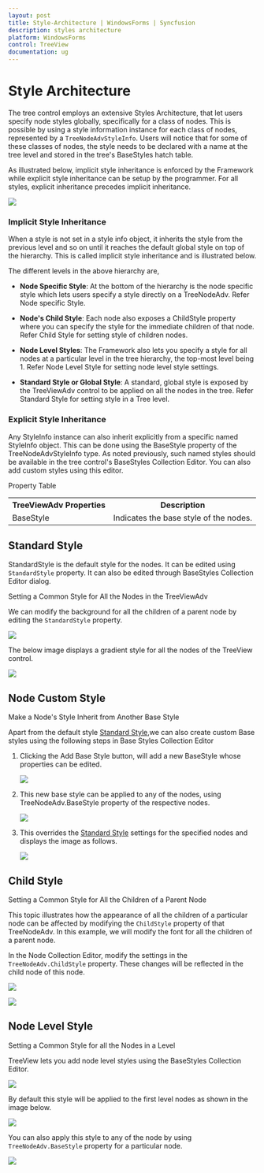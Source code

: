 ```yaml
---
layout: post
title: Style-Architecture | WindowsForms | Syncfusion
description: styles architecture
platform: WindowsForms
control: TreeView 
documentation: ug
---
```

# Style Architecture

The tree control employs an extensive Styles Architecture, that let users specify node styles globally, specifically for a class of nodes. This is possible by using a style information instance for each class of nodes, represented by a `TreeNodeAdvStyleInfo`. Users will notice that for some of these classes of nodes, the style needs to be declared with a name at the tree level and stored in the tree's BaseStyles hatch table. 

As illustrated below, implicit style inheritance is enforced by the Framework while explicit style inheritance can be setup by the programmer. For all styles, explicit inheritance precedes implicit inheritance.

![](StyleArchitecture_images/StyleArchitecture_img1.jpeg)


### Implicit Style Inheritance

When a style is not set in a style info object, it inherits the style from the previous level and so on until it reaches the default global style on top of the hierarchy. This is called implicit style inheritance and is illustrated below.

The different levels in the above hierarchy are,

* <b>Node Specific Style</b>: At the bottom of the hierarchy is the node specific style which lets users specify a style directly on a TreeNodeAdv. Refer Node specific Style.

* <b>Node's Child Style</b>: Each node also exposes a ChildStyle property where you can specify the style for the immediate children of that node. Refer Child Style for setting style of children nodes.

* <b>Node Level Styles</b>: The Framework also lets you specify a style for all nodes at a particular level in the tree hierarchy, the top-most level being 1. Refer Node Level Style for setting node level style settings.

* <b>Standard Style or Global Style</b>: A standard, global style is exposed by the TreeViewAdv control to be applied on all the nodes in the tree. Refer Standard Style for setting style in a Tree level.

### Explicit Style Inheritance

Any StyleInfo instance can also inherit explicitly from a specific named StyleInfo object. This can be done using the BaseStyle property of the TreeNodeAdvStyleInfo type. As noted previously, such named styles should be available in the tree control's BaseStyles Collection Editor. You can also add custom styles using this editor.

Property Table

<table>
<tr>
<th>
TreeViewAdv Properties</th><th>
Description</th></tr>
<tr>
<td>
BaseStyle</td><td>
Indicates the base style of the nodes.</td></tr>
</table>

## Standard Style

StandardStyle is the default style for the nodes. It can be edited using `StandardStyle` property. It can also be edited through BaseStyles Collection Editor dialog.

Setting a Common Style for All the Nodes in the TreeViewAdv

We can modify the background for all the children of a parent node by editing the `StandardStyle` property. 

![](StyleArchitecture_images/StyleArchitecture_img1.jpg)


The below image displays a gradient style for all the nodes of the TreeView control.

![](StyleArchitecture_images/StyleArchitecture_img2.jpg)

## Node Custom Style

Make a Node's Style Inherit from Another Base Style

Apart from the default style [Standard Style](#standard-style),we can also create custom Base styles using the following steps in Base Styles Collection Editor 

1. Clicking the Add Base Style button, will add a new BaseStyle whose properties can be edited.


    ![](StyleArchitecture_images/StyleArchitecture_img3.jpg)


2. This new base style can be applied to any of the nodes, using TreeNodeAdv.BaseStyle property of the respective nodes.


    ![](StyleArchitecture_images/StyleArchitecture_img4.jpg)


3. This overrides the [Standard Style](#standard-style) settings for the specified nodes and displays the image as follows.


    ![](StyleArchitecture_images/StyleArchitecture_img5.jpg)


## Child Style

Setting a Common Style for All the Children of a Parent Node

This topic illustrates how the appearance of all the children of a particular node can be affected by modifying the `ChildStyle` property of that TreeNodeAdv. In this example, we will modify the font for all the children of a parent node.

In the Node Collection Editor, modify the settings in the `TreeNodeAdv.ChildStyle` property. These changes will be reflected in the child node of this node.

![](StyleArchitecture_images/StyleArchitecture_img6.jpg)


![](StyleArchitecture_images/StyleArchitecture_img7.jpg)


## Node Level Style

Setting a Common Style for all the Nodes in a Level

TreeView lets you add node level styles using the BaseStyles Collection Editor.

![](StyleArchitecture_images/StyleArchitecture_img8.jpg)

By default this style will be applied to the first level nodes as shown in the image below.

![](StyleArchitecture_images/StyleArchitecture_img9.jpg)

You can also apply this style to any of the node by using `TreeNodeAdv.BaseStyle` property for a particular node.

![](StyleArchitecture_images/StyleArchitecture_img10.jpg)